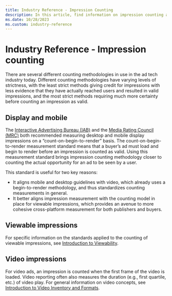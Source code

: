 ```yaml
---
title: Industry Reference - Impression Counting
description: In this article, find information on impression counting and how it is performed for different types of ads.
ms.date: 10/28/2023
ms.custom: industry-reference
---
```


# Industry Reference - Impression counting

There are several different counting methodologies in use in the ad tech industry today. Different counting methodologies have varying levels of strictness, with the least strict methods giving credit for impressions with less evidence that they have actually reached users and resulted in valid impressions, and the most strict methods requiring much more certainty before counting an impression as valid.

## Display and mobile

The [Interactive Advertising Bureau (IAB)](https://www.iab.com/) and the [Media Rating Council (MRC)](https://mediaratingcouncil.org/) both recommended measuring desktop and mobile display impressions on a “count-on-begin-to-render” basis. The count-on-begin-to-render measurement standard means that a buyer’s ad must load and begin to render before an impression is counted as valid. Using this measurement standard brings impression counting methodology closer to counting the actual opportunity for an ad to be seen by a user.

This standard is useful for two key reasons:

- It aligns mobile and desktop guidelines with video, which already uses a begin-to-render methodology, and thus standardizes counting measurements in general.
- It better aligns impression measurement with the counting model in place for viewable impressions, which provides an avenue to more cohesive cross-platform measurement for both publishers and buyers.

## Viewable impressions

For specific information on the standards applied to the counting of viewable impressions, see [Introduction to Viewability](introduction-to-viewability.md).

## Video impressions

For video ads, an impression is counted when the first frame of the video is loaded. Video reporting often also measures the duration (e.g., first quartile, etc.) of video play. For general information on video concepts, see [Introduction to Video Inventory and Formats](introduction-to-video-inventory-and-formats.md).
